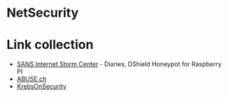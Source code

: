 # NetSecurity

# Link collection

- [SANS Internet Storm Center](https://isc.sans.edu) - Diaries, DShield Honeypot for Raspberry PI
- [ABUSE.ch](https://abuse.ch)
- [KrebsOnSecurity](https://krebsonsecurity.com)
